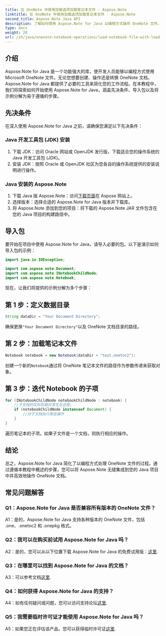 ```yaml
---
title: 在 OneNote 中使用加载选项加载笔记本文件 - Aspose.Note
linktitle: 在 OneNote 中使用加载选项加载笔记本文件 - Aspose.Note
second_title: Aspose.Note Java API
description: 了解如何使用 Aspose.Note for Java 以编程方式操作 OneNote 文件。立即开始学习我们的综合教程。
type: docs
weight: 20
url: /zh/java/onenote-notebook-operations/load-notebook-file-with-load-options/
---
```

## 介绍

Aspose.Note for Java 是一个功能强大的库，使开发人员能够以编程方式使用 Microsoft OneNote 文件。无论您想要创建、操作还是转换 OneNote 文档，Aspose.Note for Java 都提供了必要的工具来简化您的工作流程。在本教程中，我们将探索如何开始使用 Aspose.Note for Java，涵盖先决条件、导入包以及将示例分解为易于遵循的步骤。

## 先决条件

在深入使用 Aspose.Note for Java 之前，请确保您满足以下先决条件：

### Java 开发工具包 (JDK) 安装

1. 下载 JDK：访问 Oracle 网站或 OpenJDK 发行版，下载适合您的操作系统的 Java 开发工具包 (JDK)。
2. 安装 JDK：按照 Oracle 或 OpenJDK 社区为您各自的操作系统提供的安装说明进行操作。

### Java 安装的 Aspose.Note

1. 下载 Java 版 Aspose.Note：访问[下载页面](https://releases.aspose.com/note/java/)在 Aspose 网站上。
2. 选择版本：选择合适的 Aspose.Note for Java 版本并下载库。
3. 将 Aspose.Note 添加到您的项目：将下载的 Aspose.Note JAR 文件包含在您的 Java 项目的构建路径中。

## 导入包

要开始在项目中使用 Aspose.Note for Java，请导入必要的包。以下是演示如何导入包的示例：

```java
import java.io.IOException;

import com.aspose.note.Document;
import com.aspose.note.INotebookChildNode;
import com.aspose.note.Notebook;
```

现在，让我们将提供的示例分解为多个步骤：

## 第 1 步：定义数据目录

```java
String dataDir = "Your Document Directory";
```

确保更换`"Your Document Directory"`以及 OneNote 文档目录的路径。

## 第 2 步：加载笔记本文件

```java
Notebook notebook = new Notebook(dataDir + "test.onetoc2");
```

创建一个新的`Notebook`通过将 OneNote 笔记本文件的路径作为参数传递来获取对象。

## 第 3 步：迭代 Notebook 的子项

```java
for (INotebookChildNode notebookChildNode : notebook) {
    //子文档的实际加载仅发生在这里。
    if (notebookChildNode instanceof Document) {
        //对子文档执行某些操作
    }
}
```

遍历笔记本的子项。如果子文件是一个文档，则执行相应的操作。

## 结论

总之，Aspose.Note for Java 简化了以编程方式处理 OneNote 文件的过程。通过遵循本教程中概述的步骤，您可以将 Aspose.Note 无缝集成到您的 Java 项目中并高效地操作 OneNote 文档。

## 常见问题解答

### Q1：Aspose.Note for Java 是否兼容所有版本的 OneNote 文件？

A1：是的，Aspose.Note for Java 支持各种版本的 OneNote 文件，包括 .one、.onetoc2 和 .onepkg 格式。

### Q2：我可以在购买前试用 Aspose.Note for Java 吗？

 A2：是的，您可以从以下位置下载 Aspose.Note for Java 的免费试用版：[这里](https://releases.aspose.com/).

### Q3：在哪里可以找到 Aspose.Note for Java 的文档？

 A3：可以参考文档[这里](https://reference.aspose.com/note/java/).

### Q4：如何获得 Aspose.Note for Java 的支持？

A4：如有任何疑问或问题，您可以访问支持论坛[这里](https://forum.aspose.com/c/note/28).

### Q5：我需要临时许可证才能使用 Aspose.Note for Java 吗？

 A5：如果您正在评估该产品，您可以获得临时许可证[这里](https://purchase.aspose.com/temporary-license/).
